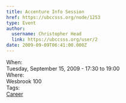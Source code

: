 ```yaml
---
title: Accenture Info Session 
href: https://ubccsss.org/node/1253
type: Event
author:
  username: Christopher Head
  link: https://ubccsss.org/user/2
date: 2009-09-09T06:41:00.000Z
---
```


<div class="field field-name-body field-type-text-with-summary field-label-hidden"><div class="field-items"><div class="field-item even"></div></div></div><div class="field field-name-field-dates field-type-datetime field-label-above"><div class="field-label">When:&#xA0;</div><div class="field-items"><div class="field-item even"><span class="date-display-single">Tuesday, September 15, 2009 - <span class="date-display-range"><span class="date-display-start">17:30</span> to <span class="date-display-end">19:00</span></span></span></div></div></div><div class="field field-name-field-location field-type-text field-label-above"><div class="field-label">Where:&#xA0;</div><div class="field-items"><div class="field-item even">Wesbrook 100</div></div></div>    <footer>
    <div class="field field-name-field-tags field-type-taxonomy-term-reference field-label-above"><div class="field-label">Tags:&#xA0;</div><div class="field-items"><div class="field-item even"><a href="/career">Career</a></div></div></div>      </footer>